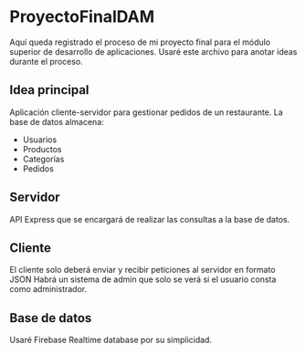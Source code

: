 # ProyectoFinalDAM
Aquí queda registrado el proceso de mi proyecto final para el módulo superior de desarrollo de aplicaciones. Usaré este archivo para anotar ideas durante el proceso.

## Idea principal

Aplicación cliente-servidor para gestionar pedidos de un restaurante.
La base de datos almacena:
 - Usuarios
 - Productos
 - Categorías
 - Pedidos

## Servidor
API Express que se encargará de realizar las consultas a la base de datos.

## Cliente
El cliente solo deberá enviar y recibir peticiones al servidor en formato JSON
Habrá un sistema de admin que solo se verá si el usuario consta como administrador.
## Base de datos
Usaré Firebase Realtime database por su simplicidad.
